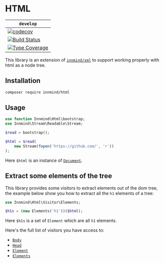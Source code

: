 # HTML

| `develop` |
|-----------|
| [![codecov](https://codecov.io/gh/Innmind/Html/branch/develop/graph/badge.svg)](https://codecov.io/gh/Innmind/Html) |
| [![Build Status](https://github.com/Innmind/Html/workflows/CI/badge.svg)](https://github.com/Innmind/Html/actions?query=workflow%3ACI) |
| [![Type Coverage](https://shepherd.dev/github/Innmind/Html/coverage.svg)](https://shepherd.dev/github/Innmind/Html) |

This library is an extension of [`innmind/xml`](https://packagist.org/packages/innmind/xml) to support working properly with html as a node tree.

## Installation

```sh
composer require innmind/html
```

## Usage

```php
use function Innmind\Html\bootstrap;
use Innmind\Stream\Readable\Stream;

$read = bootstrap();

$html = $read(
    new Stream(fopen('https://github.com/', 'r'))
);
```

Here `$html` is an instance of [`Document`](src/Node/Document.php).

## Extract some elements of the tree

This library provides some visitors to extract elements out of the dom tree, the example below show you how to extract all the `h1` elements of a tree:

```php
use Innmind\Html\Visitor\Elements;

$h1s = (new Elements('h1'))($html);
```

Here `$h1s` is a set of `Element` which are all `h1` elements.

Here's the full list of visitors you have access to:

* [`Body`](src/Visitor/Body.php)
* [`Head`](src/Visitor/Head.php)
* [`Element`](src/Visitor/Element.php)
* [`Elements`](src/Visitor/Elements.php)

